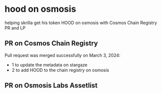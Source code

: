 # hood on osmosis

helping skrilla get his token HOOD on osmosis
with Cosmos Chain Registry PR and LP

## PR on Cosmos Chain Registry
Pull request was merged successfully on March 3, 2024:
- 1 to update the metadata on stargaze
- 2 to add HOOD to the chain registry on osmosis

## PR on Osmosis Labs Assetlist
